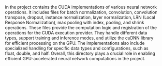 in the project contains the CUDA implementations of various neural network operations. It includes files for batch normalization, convolution, convolution transpose, dropout, instance normalization, layer normalization, LRN (Local Response Normalization), max pooling with index, pooling, and shrink operations. These files provide the computation logic and registration of the operations for the CUDA execution provider. They handle different data types, support training and inference modes, and utilize the cuDNN library for efficient processing on the GPU. The implementations also include specialized handling for specific data types and configurations, such as float, double, and half. Overall, this directory plays a crucial role in enabling efficient GPU-accelerated neural network computations in the project.